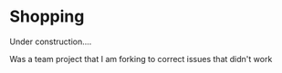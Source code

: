 # Shopping

Under construction....

Was a team project that I am forking to correct issues that didn't work 
